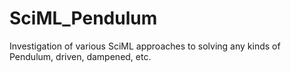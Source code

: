 # SciML_Pendulum
Investigation of various SciML approaches to solving any kinds of Pendulum, driven, dampened, etc.
